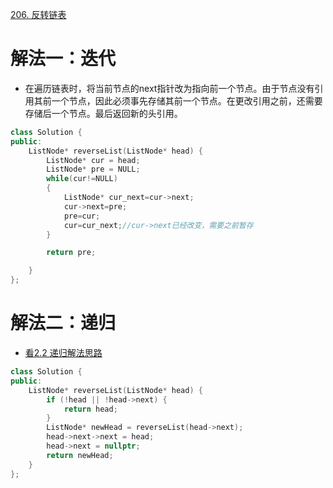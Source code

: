 [206. 反转链表](https://leetcode-cn.com/problems/reverse-linked-list/description/)



# 解法一：迭代
- 在遍历链表时，将当前节点的next指针改为指向前一个节点。由于节点没有引用其前一个节点，因此必须事先存储其前一个节点。在更改引用之前，还需要存储后一个节点。最后返回新的头引用。

```C++
class Solution {
public:
    ListNode* reverseList(ListNode* head) {
        ListNode* cur = head;
        ListNode* pre = NULL;
        while(cur!=NULL)
        {
            ListNode* cur_next=cur->next;
            cur->next=pre;
            pre=cur;
            cur=cur_next;//cur->next已经改变，需要之前暂存
        }

        return pre;

    }
};
```

# 解法二：递归
- [看2.2 递归解法思路](https://leetcode-cn.com/problems/reverse-linked-list/solution/shi-pin-jiang-jie-die-dai-he-di-gui-hen-hswxy/)
```C++
class Solution {
public:
    ListNode* reverseList(ListNode* head) {
        if (!head || !head->next) {
            return head;
        }
        ListNode* newHead = reverseList(head->next);
        head->next->next = head;
        head->next = nullptr;
        return newHead;
    }
};

    
```
